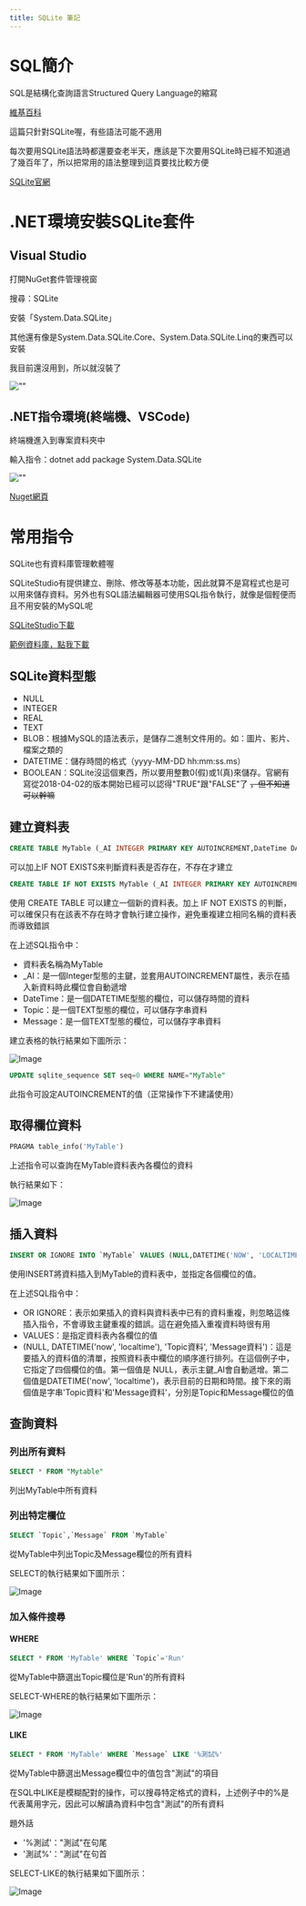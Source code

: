 ```yaml
---
title: SQLite 筆記
---
```


# SQL簡介

SQL是結構化查詢語言Structured Query Language的縮寫

[維基百科](https://zh.wikipedia.org/zh-tw/SQL)

這篇只針對SQLite喔，有些語法可能不適用

每次要用SQLite語法時都還要查老半天，應該是下次要用SQLite時已經不知道過了幾百年了，所以把常用的語法整理到這頁要找比較方便

[SQLite官網](https://www.sqlite.org/index.html)

# .NET環境安裝SQLite套件

## Visual Studio

打開NuGet套件管理視窗

搜尋：SQLite

安裝「System.Data.SQLite」

其他還有像是System.Data.SQLite.Core、System.Data.SQLite.Linq的東西可以安裝

我目前還沒用到，所以就沒裝了

![""](./images/NuGet已安裝.png)

## .NET指令環境(終端機、VSCode)

終端機進入到專案資料夾中

輸入指令：dotnet add package System.Data.SQLite

![""](./images/NuGet指令安裝.png)

[Nuget網頁](https://www.nuget.org/packages/System.Data.SQLite)

# 常用指令

SQLite也有資料庫管理軟體喔

SQLiteStudio有提供建立、刪除、修改等基本功能，因此就算不是寫程式也是可以用來儲存資料。另外也有SQL語法編輯器可使用SQL指令執行，就像是個輕便而且不用安裝的MySQL呢

[SQLiteStudio下載](https://sqlitestudio.pl/)

[範例資料庫，點我下載](./MyData.db)

## SQLite資料型態

- NULL
- INTEGER
- REAL
- TEXT
- BLOB：根據MySQL的語法表示，是儲存二進制文件用的。如：圖片、影片、檔案之類的
- DATETIME：儲存時間的格式（yyyy-MM-DD hh:mm:ss.ms）
- BOOLEAN：SQLite沒這個東西，所以要用整數0(假)或1(真)來儲存。官網有寫從2018-04-02的版本開始已經可以認得"TRUE"跟"FALSE"了 ~~，但不知道可以幹嘛~~

## 建立資料表

```sql
CREATE TABLE MyTable (_AI INTEGER PRIMARY KEY AUTOINCREMENT,DateTime DATETIME,Topic TEXT,Message TEXT);
```

可以加上IF NOT EXISTS來判斷資料表是否存在，不存在才建立

```sql
CREATE TABLE IF NOT EXISTS MyTable (_AI INTEGER PRIMARY KEY AUTOINCREMENT,DateTime DATETIME,Topic TEXT,Message TEXT);
```

使用 CREATE TABLE 可以建立一個新的資料表。加上 IF NOT EXISTS 的判斷，可以確保只有在該表不存在時才會執行建立操作，避免重複建立相同名稱的資料表而導致錯誤

在上述SQL指令中：

- 資料表名稱為MyTable
- _AI：是一個Integer型態的主鍵，並套用AUTOINCREMENT屬性，表示在插入新資料時此欄位會自動遞增
- DateTime：是一個DATETIME型態的欄位，可以儲存時間的資料
- Topic：是一個TEXT型態的欄位，可以儲存字串資料
- Message：是一個TEXT型態的欄位，可以儲存字串資料

建立表格的執行結果如下圖所示：

![Image](./images/建立資料表.png)

```sql
UPDATE sqlite_sequence SET seq=0 WHERE NAME="MyTable"
```

此指令可設定AUTOINCREMENT的值（正常操作下不建議使用）

## 取得欄位資料

```sql
PRAGMA table_info('MyTable')
```

上述指令可以查詢在MyTable資料表內各欄位的資料

執行結果如下：

![Image](./images/PRAGMA執行結果.png)

## 插入資料

```sql
INSERT OR IGNORE INTO `MyTable` VALUES (NULL,DATETIME('NOW', 'LOCALTIME'),'Topic資料','Message資料')
```

使用INSERT將資料插入到MyTable的資料表中，並指定各個欄位的值。

在上述SQL指令中：

- OR IGNORE：表示如果插入的資料與資料表中已有的資料重複，則忽略這條插入指令，不會導致主鍵重複的錯誤。這在避免插入重複資料時很有用
- VALUES：是指定資料表內各欄位的值
- (NULL, DATETIME('now', 'localtime'), 'Topic資料', 'Message資料')：這是要插入的資料值的清單，按照資料表中欄位的順序進行排列。在這個例子中，它指定了四個欄位的值。第一個值是 NULL，表示主鍵_AI會自動遞增。第二個值是DATETIME('now', 'localtime')，表示目前的日期和時間。接下來的兩個值是字串'Topic資料'和'Message資料'，分別是Topic和Message欄位的值

## 查詢資料

### 列出所有資料

```sql
SELECT * FROM "Mytable"
```

列出MyTable中所有資料

### 列出特定欄位

```sql
SELECT `Topic`,`Message` FROM `MyTable`
```

從MyTable中列出Topic及Message欄位的所有資料

SELECT的執行結果如下圖所示：

![Image](./images/Select查詢結果_1.png)

### 加入條件搜尋

#### WHERE

```sql
SELECT * FROM 'MyTable' WHERE `Topic`='Run'
```

從MyTable中篩選出Topic欄位是'Run'的所有資料

SELECT-WHERE的執行結果如下圖所示：

![Image](./images/Select查詢結果_2.png)

#### LIKE

```sql
SELECT * FROM 'MyTable' WHERE `Message` LIKE '%測試%'
```

從MyTable中篩選出Message欄位中的值包含"測試"的項目

在SQL中LIKE是模糊配對的操作，可以搜尋特定格式的資料，上述例子中的%是代表萬用字元，因此可以解讀為資料中包含"測試"的所有資料

題外話
- '%測試'："測試"在句尾
- '測試%'："測試"在句首

SELECT-LIKE的執行結果如下圖所示：

![Image](./images/Select查詢結果_3.png)
